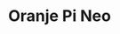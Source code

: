 ---
title: 'Oranje Pi Neo'
description: 'Product launch page showcasing the Orange Pi Neo handheld, with detailed features, specifications, and key highlights.'
pubDate: 2024-02-03
tags: "HTML TailwindCSS"
draft: false
url: "https://neo.manjaro.org"
code: "https://github.com/codesardine/product-opi-neo"
imgs: ["opineo.webp"]
---